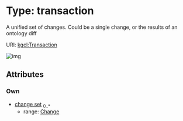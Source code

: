 
# Type: transaction


A unified set of changes. Could be a single change, or the results of an ontology diff

URI: [kgcl:Transaction](http://w3id.org/kgclTransaction)


![img](http://yuml.me/diagram/nofunky;dir:TB/class/[Change]<change%20set%200..*-++[Transaction],[Change])

## Attributes


### Own

 * [change set](change_set.md)  <sub>0..*</sub>
    * range: [Change](Change.md)
